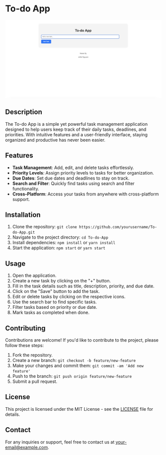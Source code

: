 # To-do App

[![TodoAppScreenshot](screenshot.png)](http:/jofiel-nguyen.github.io/To-do-App/)
## Description
The To-do App is a simple yet powerful task management application designed to help users keep track of their daily tasks, deadlines, and priorities. With intuitive features and a user-friendly interface, staying organized and productive has never been easier.

## Features
- **Task Management**: Add, edit, and delete tasks effortlessly.
- **Priority Levels**: Assign priority levels to tasks for better organization.
- **Due Dates**: Set due dates and deadlines to stay on track.
- **Search and Filter**: Quickly find tasks using search and filter functionality.
- **Cross-Platform**: Access your tasks from anywhere with cross-platform support.

## Installation
1. Clone the repository: `git clone https://github.com/yourusername/To-do-App.git`
2. Navigate to the project directory: `cd To-do-App`
3. Install dependencies: `npm install` or `yarn install`
4. Start the application: `npm start` or `yarn start`

## Usage
1. Open the application.
2. Create a new task by clicking on the "+" button.
3. Fill in the task details such as title, description, priority, and due date.
4. Click on the "Save" button to add the task.
5. Edit or delete tasks by clicking on the respective icons.
6. Use the search bar to find specific tasks.
7. Filter tasks based on priority or due date.
8. Mark tasks as completed when done.

## Contributing
Contributions are welcome! If you'd like to contribute to the project, please follow these steps:
1. Fork the repository.
2. Create a new branch: `git checkout -b feature/new-feature`
3. Make your changes and commit them: `git commit -am 'Add new feature'`
4. Push to the branch: `git push origin feature/new-feature`
5. Submit a pull request.

## License
This project is licensed under the MIT License - see the [LICENSE](LICENSE) file for details.

## Contact
For any inquiries or support, feel free to contact us at [your-email@example.com](mailto:your-email@example.com).
